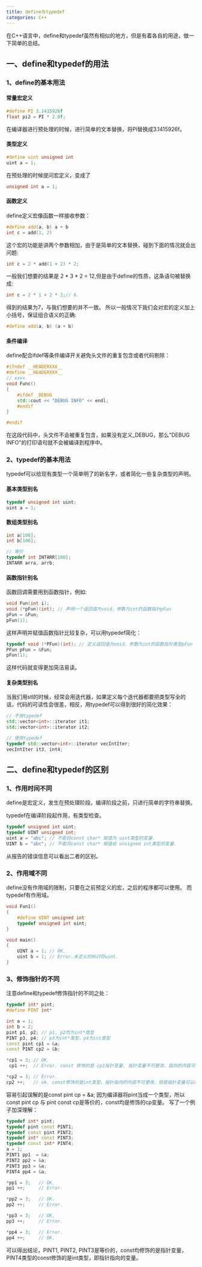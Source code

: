 ```yaml
---
title: define与typedef
categories: C++
---
```


在C++语言中，define和typedef虽然有相似的地方，但是有着各自的用途，做一下简单的总结。

## 一、define和typedef的用法
### 1、define的基本用法
#### 常量宏定义
``` C++
#define PI 3.1415926f
float pi2 = PI * 2.0f;
```
在编译器进行预处理的时候，进行简单的文本替换，将PI替换成3.1415926f。
#### 类型定义
``` C++
#define uint unsigned int
uint a = 1;
```
在预处理的时候提问宏定义，变成了
``` C++
unsigned int a = 1;
```
#### 函数定义
define定义宏像函数一样接收参数：
``` C++
#define add(a, b) a + b
int c = add(1, 2)
```
这个宏的功能是讲两个参数相加，由于是简单的文本替换，碰到下面的情况就会出问题:
``` C++
int c = 2 * add(1 + 2) * 2;
```
一般我们想要的结果是 2 * 3 * 2 = 12,但是由于define的性质，这条语句被替换成:
``` C++
int c = 2 * 1 + 2 * 2;// 6.
```
得到的结果为7，与我们想要的并不一致。
所以一般情况下我们会对宏的定义加上小括号，保证组合语义的正确:
``` C++
#define add(a, b) (a + b)
```
#### 条件编译
define配合ifdef等条件编译开关避免头文件的重复包含或者代码剔除：
``` C++
#ifndef __HEADERXXX__
#define __HEADERXXX__
// xxxx
void Func()
{
	#ifdef _DEBUG
	std::cout << "DEBUG INFO" << endl;
	#endif
}

#endif
```
在这段代码中，头文件不会被重复包含，如果没有定义_DEBUG，那么"DEBUG INFO"的打印语句就不会被编译到程序中。
### 2、typedef的基本用法
typedef可以给现有类型一个简单明了的新名字，或者简化一些复杂类型的声明。
#### 基本类型别名
``` C++
typedef unsigned int uint;
uint a = 1;
```
#### 数组类型别名
``` C++
int a[100];
int b[100];

// 等价
typedef int INTARR[100];
INTARR arra, arrb;
```
#### 函数指针别名
函数回调需要用到函数指针，例如:
``` C++
void Fun(int i);
void (*pFun)(int); // 声明一个返回值为void，参数为int的函数指针pFun
pFun = &Fun;
pFun(1);
```
这样声明并赋值函数指针比较复杂，可以用typedef简化：
``` C++
typedef void (*PFun)(int); // 定义返回值为void，参数为int的函数指针类型pFun
PFun pFun = &Fun;
pFun(1);
```
这样代码就变得更加简洁易读。
#### 复杂类型别名
当我们用stl的时候，经常会用迭代器，如果定义每个迭代器都要把类型写全的话，代码的可读性会很差，相反，用typedef可以得到很好的简化效果：
``` C++
// 不用typedef
std::vector<int>::iterator it1;
std::vector<int>::iterator it2;

// 使用typedef
typedef std::vector<int>::iterator vecIntIter;
vecIntIter it3, int4;
```
## 二、define和typedef的区别
### 1、作用时间不同
define是宏定义，发生在预处理阶段，编译阶段之前，只进行简单的字符串替换。

typedef在编译阶段起作用，有类型检查。
``` C++
typedef unsigned int uint;
typedef UINT unsigned int;
uint a = "abc"; // 不能将const char* 赋值为 uint类型的变量.
UINT b = "abc"; // 不能将const char* 赋值给 unsigned int类型的变量.
```
从报告的错误信息可以看出二者的区别。
### 2、作用域不同
define没有作用域的限制，只要在之前预定义的宏，之后的程序都可以使用。
而typedef有作用域。
``` C++
void Fun1()
{
	#define UINT unsigned int
	typedef unsigned int uint;
}

void main()
{
	UINT a = 1; // OK.
	uint b = 1; // Error.未定义的标识符uint.
}
```
### 3、修饰指针的不同
注意define和typedef修饰指针的不同之处：
``` C++
typedef int* pint;
#define PINT int*

int a = 1;
int b = 2;
pint p1, p2; // p1, p2均为int*类型
PINT p3, p4; // p3为int*类型，p4为int类型
const pint cp1 = &a;
const PINT cp2 = &b;

*cp1 = 3; // OK.
 cp1 ++;  // Error. const 修饰的是 cp1指针变量, 指针变量不可更改，指向的内容可以更改。

*cp2 = 3; // Error.
cp2 ++;   // ok. const修饰的是int类型，指针指向的内容不可更改，但是指针变量可以改变。
```
容易引起误解的是const pint cp = &a; 因为编译器将pint当成一个类型，所以const pint cp 与 pint const cp是等价的，const均是修饰的cp变量。
写了一个例子加深理解：
``` C++
typedef int* pint;
typedef pint const PINT1;
typedef const pint PINT2;
typedef int* const PINT3;
typedef const int* PINT4;
a = 1;
PINT1 pp1  = &a;
PINT2 pp2 = &a;
PINT3 pp3 = &a;
PINT4 pp4 = &a;

*pp1 = 3;	// OK.
pp1 ++;		// Error.

*pp2 = 3;	// OK.
pp2 ++;		// Error.

*pp3 = 3;	// OK.
pp3 ++;		// Error.

*pp4 = 3;	// Error.
pp4 ++;		// OK.
```
可以得出结论，PINT1, PINT2, PINT3是等价的，const均修饰的是指针变量，PINT4类型的const修饰的是int类型，即指针指向的变量。